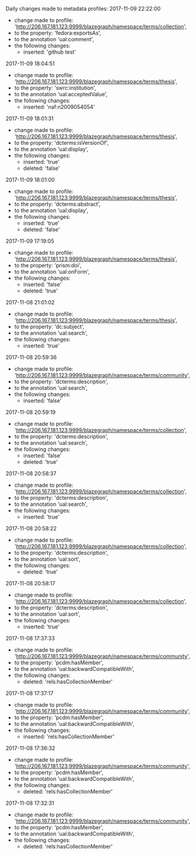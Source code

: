 Daily changes made to metadata profiles:
2017-11-09 22:22:00
  - change made to profile: 'http://206.167.181.123:9999/blazegraph/namespace/terms/collection',
  - to the property: 'fedora:exportsAs',
  - to the annotation 'ual:comment',
  - the following changes:
    - inserted: 'github test'

				
2017-11-09 18:04:51
  - change made to profile: 'http://206.167.181.123:9999/blazegraph/namespace/terms/thesis',
  - to the property: 'swrc:institution',
  - to the annotation 'ual:acceptedValue',
  - the following changes:
    - inserted: 'naf:n2009054054'

				
2017-11-09 18:01:31
  - change made to profile: 'http://206.167.181.123:9999/blazegraph/namespace/terms/thesis',
  - to the property: 'dcterms:isVersionOf',
  - to the annotation 'ual:display',
  - the following changes:
    - inserted: 'true'
    - deleted: 'false'

				
2017-11-09 18:01:00
  - change made to profile: 'http://206.167.181.123:9999/blazegraph/namespace/terms/thesis',
  - to the property: 'dcterms:abstract',
  - to the annotation 'ual:display',
  - the following changes:
    - inserted: 'true'
    - deleted: 'false'

				
2017-11-09 17:19:05
  - change made to profile: 'http://206.167.181.123:9999/blazegraph/namespace/terms/thesis',
  - to the property: 'prism:doi',
  - to the annotation 'ual:onForm',
  - the following changes:
    - inserted: 'false'
    - deleted: 'true'

				
2017-11-08 21:01:02
  - change made to profile: 'http://206.167.181.123:9999/blazegraph/namespace/terms/thesis',
  - to the property: 'dc:subject',
  - to the annotation 'ual:search',
  - the following changes:
    - inserted: 'true'

				
2017-11-08 20:59:36
  - change made to profile: 'http://206.167.181.123:9999/blazegraph/namespace/terms/community',
  - to the property: 'dcterms:description',
  - to the annotation 'ual:search',
  - the following changes:
    - inserted: 'false'

				
2017-11-08 20:59:19
  - change made to profile: 'http://206.167.181.123:9999/blazegraph/namespace/terms/collection',
  - to the property: 'dcterms:description',
  - to the annotation 'ual:search',
  - the following changes:
    - inserted: 'false'
    - deleted: 'true'

				
2017-11-08 20:58:37
  - change made to profile: 'http://206.167.181.123:9999/blazegraph/namespace/terms/collection',
  - to the property: 'dcterms:description',
  - to the annotation 'ual:search',
  - the following changes:
    - inserted: 'true'

				
2017-11-08 20:58:22
  - change made to profile: 'http://206.167.181.123:9999/blazegraph/namespace/terms/collection',
  - to the property: 'dcterms:description',
  - to the annotation 'ual:sort',
  - the following changes:
    - deleted: 'true'

				
2017-11-08 20:58:17
  - change made to profile: 'http://206.167.181.123:9999/blazegraph/namespace/terms/collection',
  - to the property: 'dcterms:description',
  - to the annotation 'ual:sort',
  - the following changes:
    - inserted: 'true'

				
2017-11-08 17:37:33
  - change made to profile: 'http://206.167.181.123:9999/blazegraph/namespace/terms/community',
  - to the property: 'pcdm:hasMember',
  - to the annotation 'ual:backwardCompatibleWith',
  - the following changes:
    - deleted: 'rels:hasCollectionMember'

				
2017-11-08 17:37:17
  - change made to profile: 'http://206.167.181.123:9999/blazegraph/namespace/terms/community',
  - to the property: 'pcdm:hasMember',
  - to the annotation 'ual:backwardCompatibleWith',
  - the following changes:
    - inserted: 'rels:hasCollectionMember'

				
2017-11-08 17:36:32
  - change made to profile: 'http://206.167.181.123:9999/blazegraph/namespace/terms/community',
  - to the property: 'pcdm:hasMember',
  - to the annotation 'ual:backwardCompatibleWith',
  - the following changes:
    - deleted: 'rels:hasCollectionMember'

				
2017-11-08 17:32:31
  - change made to profile: 'http://206.167.181.123:9999/blazegraph/namespace/terms/community',
  - to the property: 'pcdm:hasMember',
  - to the annotation 'ual:backwardCompatibleWith',
  - the following changes:
    - deleted: 'rels:hasCollectionMember'

				